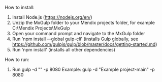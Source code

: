 How to install:

1) Install Node.js (https://nodejs.org/en/)
2) Unzip the MxGulp folder to your Mendix projects folder, for example C:\Mendix Projects\MxGulp
3) Open your command prompt and navigate to the MxGulp folder
4) Run 'npm install --global gulp-cli' (installs Gulp globally, see https://github.com/gulpjs/gulp/blob/master/docs/getting-started.md)
5) Run 'npm install' (installs all other dependencies)

How to run:
1) Run gulp -d "<insert project directory>" -p 8080
	Example: gulp -d "Example project-main" -p 8080